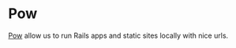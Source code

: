 Pow
===

[Pow][Pow] allow us to run Rails apps and static sites locally with nice urls.

[pow]: http://pow.cx/
